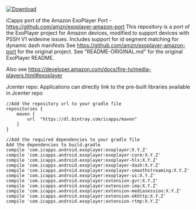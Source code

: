 [ ![Download](https://api.bintray.com/packages/icapps/maven/exoplayer/images/download.svg) ](https://bintray.com/icapps/maven/exoplayer/_latestVersion)

iCapps port of the Amazon ExoPlayer Port - https://github.com/amzn/exoplayer-amazon-port
This repository is a port of the ExoPlayer project for Amazon devices, modified to support devices with PSSH V1 widevine issues.
Includes support for id segment matching for dynamic dash manifests
See https://github.com/amzn/exoplayer-amazon-port for the original project.
See "README-ORIGINAL.md" for the original ExoPlayer README.

Also see
https://developer.amazon.com/docs/fire-tv/media-players.html#exoplayer


Jcenter repo:
Applications can directly link to the pre-built libraries available in Jcenter repo

```
//Add the repository url to your gradle file
repositories {
    maven {
        url  "https://dl.bintray.com/icapps/maven" 
    }
}

//Add the required dependencies to your gradle file
Add the dependencies to build.gradle
compile 'com.icapps.android.exoplayer:exoplayer:X.Y.Z'
compile 'com.icapps.android.exoplayer:exoplayer-core:X.Y.Z'
compile 'com.icapps.android.exoplayer:exoplayer-hls:X.Y.Z'
compile 'com.icapps.android.exoplayer:exoplayer-dash:X.Y.Z'
compile 'com.icapps.android.exoplayer:exoplayer-smoothstreaming:X.Y.Z'
compile 'com.icapps.android.exoplayer:exoplayer-ui:X.Y.Z'
compile 'com.icapps.android.exoplayer:extension-gvr:X.Y.Z'
compile 'com.icapps.android.exoplayer:extension-ima:X.Y.Z'
compile 'com.icapps.android.exoplayer:extension-mediasession:X.Y.Z'
compile 'com.icapps.android.exoplayer:extension-okhttp:X.Y.Z'
compile 'com.icapps.android.exoplayer:extension-rtmp:X.Y.Z'

```
